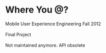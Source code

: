 Where You @?
============

Mobile User Experience Engineering Fall 2012<br></br>
Final Project<br></br>
Not maintained anymore. API obsolete
